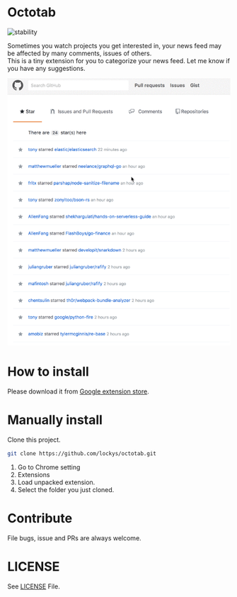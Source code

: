 Octotab
==
![stability](https://img.shields.io/badge/stability-experimental-lightgrey.svg)

Sometimes you watch projects you get interested in, your news feed may be affected by many comments, issues of others.  
This is a tiny extension for you to categorize your news feed. Let me know if you have any suggestions.

![alt screenshot](assets/record.gif)

How to install
==
Please download it from [Google extension store](https://chrome.google.com/webstore/detail/llfamhakdognknlckipgfkmikollbeee
).

Manually install
==
Clone this project.
```sh
git clone https://github.com/lockys/octotab.git
```

1. Go to Chrome setting
2. Extensions
3. Load unpacked extension.  
4. Select the folder you just cloned.

Contribute
==
File bugs, issue and PRs are always welcome.

LICENSE
==
See [LICENSE](LICENSE) File.
